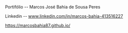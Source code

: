 Portifólio -- Marcos José Bahia de Sousa Peres

Linkedin -- www.linkedin.com/in/marcos-bahia-413516227

https://marcosbahia87.github.io/
